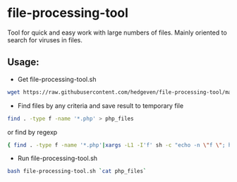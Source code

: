 # file-processing-tool
Tool for quick and easy work with large numbers of files. Mainly oriented to search for viruses in files.

## Usage:
* Get file-processing-tool.sh
```bash
wget https://raw.githubusercontent.com/hedgeven/file-processing-tool/master/file-processing-tool.sh
```
* Find files by any criteria and save result to temporary file
```bash
find . -type f -name '*.php' > php_files
```
or find by regexp
```bash
{ find . -type f -name '*.php'|xargs -L1 -I'f' sh -c "echo -n \"f \"; head -n1 'f' | wc -c" | awk '$2 > 256 {print $1}' ; find . -type f -name '*.php' -exec egrep 'strtoupper.*php|strtolower.*php|eval|base64|$GLOBALS|$_REQUEST|preg_replace|shell' -il {} \; ; } | sort -u > php_files
```
* Run file-processing-tool.sh
```bash
bash file-processing-tool.sh `cat php_files`
```
